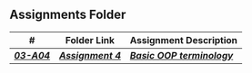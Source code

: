 ##  Assignments Folder

|   #   | Folder Link | Assignment Description |
| :---: | ----------- | ---------------------- |
|  ***<a href=https://github.com/rugbyprof/2143-Object-Oriented-Programming/tree/master/Assignments/03-A04>03-A04</a>***     |  ***<a href=https://github.com/JMartinez0202/2143-OOP-Martinez/tree/main/Assignments/OOP_Primer>Assignment 4</a>***   |       ***<a href="https://github.com/rugbyprof/2143-Object-Oriented-Programming/tree/master/Assignments/03-A04"> Basic OOP terminology</a>***                 |
